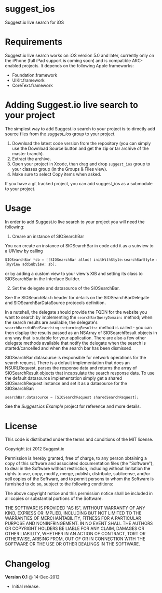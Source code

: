 suggest_ios
===========

Suggest.io live search for iOS

Requirements
============

Suggest.io live search works on iOS version 5.0 and later, currently only on the iPhone (full iPad support is coming soon) and is compatible ARC-enabled projects. It depends on the following Apple frameworks:

* Foundation.framework
* UIKit.framework
* CoreText.framework

Adding Suggest.io live search to your project
=============================================

The simplest way to add Suggest.io search to your project is to directly add source files from the _suggest_ios_ group to your project.

1. Download the latest code version from the repository (you can simply use the Download Source button and get the zip or tar archive of the master branch).
2. Extract the archive.
3. Open your project in Xcode, than drag and drop `suggest_ios` group to your classes group (in the Groups & Files view). 
4. Make sure to select Copy items when asked.

If you have a git tracked project, you can add suggest_ios as a submodule to your project.

Usage
=====

In order to add Suggest.io live search to your project you will need the following:

1. Creare an instance of SIOSearchBar

You can create an instance of SIOSearchBar in code add it as a subview to a UIView by calling
```objective-c
SIOSearchBar *sb = [[SIOSearchBar alloc] initWithStyle:searchBarStyle rect:searchBarFrame];
[myView addSubview: sb];
```
or by adding a custom view to your view's XIB and setting its class to SIOSearchBar in the Interface Builder.

2. Set the delegate and datasource of the SIOSearchBar.

See the SIOSearchBar.h header for details on the SIOSearchBarDelegate and SIOSearchBarDataSource protocols definition.

In a nutshell, the delegate should provide the FQDN for the website you want to search by implementing the `searchBarQueryDomain:` method; when the search results are available, the delegate's `searchBar:didEndSearching:returningResults:` method is called - you can then display the results passed as an NSArray of SIOSearchResult objects in any way that is suitable for your application. There are also a few other delegate methods available that notify the delegate when the search is started/cancelled and when the search bar has been dismissed.

SIOSearchBar datasource is responsible for network operations for the search request. There is a default implementation that does an NSURLRequest, parses the response data and returns the array of SIOSearchResult objects that incapsulate the search response data. To use the default datasource implementation simply get a shared SIOSearchRequest instance and set it as a datasource for the SIOSearchBar:  
```objective-c
searchBar.datasource = [SIOSearchRequest sharedSearchRequest];
```

See the _Suggest.ios Example_ project for reference and more details.

License
=======

This code is distributed under the terms and conditions of the MIT license.

Copyright (c) 2012 Suggest.io

Permission is hereby granted, free of charge, to any person obtaining a copy of this software and associated documentation files (the "Software"), to deal in the Software without restriction, including without limitation the rights to use, copy, modify, merge, publish, distribute, sublicense, and/or sell copies of the Software, and to permit persons to whom the Software is furnished to do so, subject to the following conditions:

The above copyright notice and this permission notice shall be included in all copies or substantial portions of the Software.

THE SOFTWARE IS PROVIDED "AS IS", WITHOUT WARRANTY OF ANY KIND, EXPRESS OR IMPLIED, INCLUDING BUT NOT LIMITED TO THE WARRANTIES OF MERCHANTABILITY, FITNESS FOR A PARTICULAR PURPOSE AND NONINFRINGEMENT. IN NO EVENT SHALL THE AUTHORS OR COPYRIGHT HOLDERS BE LIABLE FOR ANY CLAIM, DAMAGES OR OTHER LIABILITY, WHETHER IN AN ACTION OF CONTRACT, TORT OR OTHERWISE, ARISING FROM, OUT OF OR IN CONNECTION WITH THE SOFTWARE OR THE USE OR OTHER DEALINGS IN THE SOFTWARE.

Changelog
=========

**Version 0.1** @ 14-Dec-2012

- Initial release.
